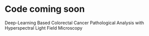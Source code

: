 # Code coming soon
Deep-Learning Based Colorectal Cancer Pathological Analysis with Hyperspectral Light Field Microscopy


